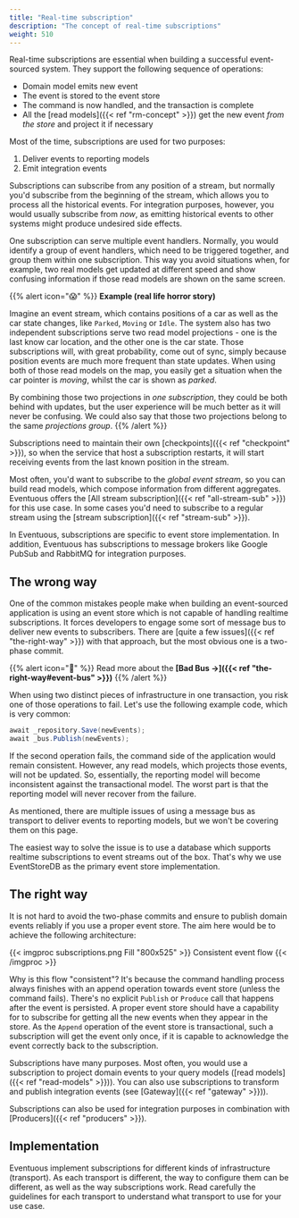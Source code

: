 ```yaml
---
title: "Real-time subscription"
description: "The concept of real-time subscriptions"
weight: 510
---
```


Real-time subscriptions are essential when building a successful event-sourced system. They support the following sequence of operations:

- Domain model emits new event
- The event is stored to the event store
- The command is now handled, and the transaction is complete
- All the [read models]({{< ref "rm-concept" >}}) get the new event _from the store_ and project it if necessary

Most of the time, subscriptions are used for two purposes:
1. Deliver events to reporting models
1. Emit integration events

Subscriptions can subscribe from any position of a stream, but normally you'd subscribe from the beginning of the stream, which allows you to process all the historical events. For integration purposes, however, you would usually subscribe from _now_, as emitting historical events to other systems might produce undesired side effects.

One subscription can serve multiple event handlers. Normally, you would identify a group of event handlers, which need to be triggered together, and group them within one subscription. This way you avoid situations when, for example, two real models get updated at different speed and show confusing information if those read models are shown on the same screen.

{{% alert icon="😱" %}}
**Example (real life horror story)**

Imagine an event stream, which contains positions of a car as well as the car state changes, like `Parked`, `Moving` or `Idle`. The system also has two independent subscriptions serve two read model projections - one is the last know car location, and the other one is the car state. Those subscriptions will, with great probability, come out of sync, simply because position events are much more frequent than state updates. When using both of those read models on the map, you easily get a situation when the car pointer is _moving_, whilst the car is shown as _parked_.

By combining those two projections in _one subscription_, they could be both behind with updates, but the user experience will be much better as it will never be confusing. We could also say that those two projections belong to the same _projections group_.
{{% /alert %}}

Subscriptions need to maintain their own [checkpoints]({{< ref "checkpoint" >}}), so when the service that host a subscription restarts, it will start receiving events from the last known position in the stream.

Most often, you'd want to subscribe to the _global event stream_, so you can build read models, which compose information from different aggregates. Eventuous offers the [All stream subscription]({{< ref "all-stream-sub" >}}) for this use case. In some cases you'd need to subscribe to a regular stream using the [stream subscription]({{< ref "stream-sub" >}}).

In Eventuous, subscriptions are specific to event store implementation. In addition, Eventuous has subscriptions to message brokers like Google PubSub and RabbitMQ for integration purposes.

## The wrong way

One of the common mistakes people make when building an event-sourced application is using an event store which is not capable of handling realtime subscriptions. It forces developers to engage some sort of message bus to deliver new events to subscribers. There are [quite a few issues]({{< ref "the-right-way" >}}) with that approach, but the most obvious one is a two-phase commit.

{{% alert icon="📍" %}}
Read more about the **[Bad Bus →]({{< ref "the-right-way#event-bus" >}})**
{{% /alert %}}

When using two distinct pieces of infrastructure in one transaction, you risk one of those operations to fail. Let's use the following example code, which is very common:

```csharp
await _repository.Save(newEvents);
await _bus.Publish(newEvents);
```

If the second operation fails, the command side of the application would remain consistent. However, any read models, which projects those events, will not be updated. So, essentially, the reporting model will become inconsistent against the transactional model. The worst part is that the reporting model will never recover from the failure.

As mentioned, there are multiple issues of using a message bus as transport to deliver events to reporting models, but we won't be covering them on this page.

The easiest way to solve the issue is to use a database which supports realtime subscriptions to event streams out of the box. That's why we use EventStoreDB as the primary event store implementation.

## The right way

It is not hard to avoid the two-phase commits and ensure to publish domain events reliably if you use a proper event store. The aim here would be to achieve the following architecture:

{{< imgproc subscriptions.png Fill "800x525" >}}
Consistent event flow
{{< /imgproc >}}

Why is this flow "consistent"? It's because the command handling process always finishes with an append operation towards event store (unless the command fails). There's no explicit `Publish` or `Produce` call that happens after the event is persisted. A proper event store should have a capability for to subscribe for getting all the new events when they appear in the store. As the `Append` operation of the event store is transactional, such a subscription will get the event only once, if it is capable to acknowledge the event correctly back to the subscription.

Subscriptions have many purposes. Most often, you would use a subscription to project domain events to your query models ([read models]({{< ref "read-models" >}})). You can also use subscriptions to transform and publish integration events (see [Gateway]({{< ref "gateway" >}})).

Subscriptions can also be used for integration purposes in combination with [Producers]({{< ref "producers" >}}).

## Implementation

Eventuous implement subscriptions for different kinds of infrastructure (transport). As each transport is different, the way to configure them can be different, as well as the way subscriptions work. Read carefully the guidelines for each transport to understand what transport to use for your use case.
